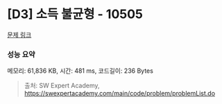 # [D3] 소득 불균형 - 10505 

[문제 링크](https://swexpertacademy.com/main/code/problem/problemDetail.do?contestProbId=AXNP4CvauaMDFAXS) 

### 성능 요약

메모리: 61,836 KB, 시간: 481 ms, 코드길이: 236 Bytes



> 출처: SW Expert Academy, https://swexpertacademy.com/main/code/problem/problemList.do